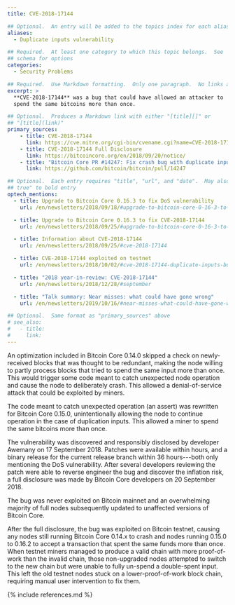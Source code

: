 ```yaml
---
title: CVE-2018-17144

## Optional.  An entry will be added to the topics index for each alias
aliases:
  - Duplicate inputs vulnerability

## Required.  At least one category to which this topic belongs.  See
## schema for options
categories:
  - Security Problems

## Required.  Use Markdown formatting.  Only one paragraph.  No links allowed.
excerpt: >
  **CVE-2018-17144** was a bug that could have allowed an attacker to
  spend the same bitcoins more than once.

## Optional.  Produces a Markdown link with either "[title][]" or
## "[title](link)"
primary_sources:
    - title: CVE-2018-17144
      link: https://cve.mitre.org/cgi-bin/cvename.cgi?name=CVE-2018-17144
    - title: CVE-2018-17144 Full Disclosure
      link: https://bitcoincore.org/en/2018/09/20/notice/
    - title: "Bitcoin Core PR #14247: Fix crash bug with duplicate inputs within a transaction"
      link: https://github.com/bitcoin/bitcoin/pull/14247

## Optional.  Each entry requires "title", "url", and "date".  May also use "feature:
## true" to bold entry
optech_mentions:
  - title: Upgrade to Bitcoin Core 0.16.3 to fix DoS vulnerability
    url: /en/newsletters/2018/09/18/#upgrade-to-bitcoin-core-0-16-3-to-fix-denial-of-service-vulnerability

  - title: Upgrade to Bitcoin Core 0.16.3 to fix CVE-2018-17144
    url: /en/newsletters/2018/09/25/#upgrade-to-bitcoin-core-0-16-3-to-fix-cve-2018-17144

  - title: Information about CVE-2018-17144
    url: /en/newsletters/2018/09/25/#cve-2018-17144

  - title: CVE-2018-17144 exploited on testnet
    url: /en/newsletters/2018/10/02/#cve-2018-17144-duplicate-inputs-bug-exploited-on-testnet

  - title: "2018 year-in-review: CVE-2018-17144"
    url: /en/newsletters/2018/12/28/#september

  - title: "Talk summary: Near misses: what could have gone wrong"
    url: /en/newsletters/2019/10/16/#near-misses-what-could-have-gone-wrong

## Optional.  Same format as "primary_sources" above
# see_also:
#   - title:
#     link:
---
```

An optimization included in Bitcoin Core 0.14.0 skipped a check on
newly-received blocks that was thought to be redundant, making the
node willing to partly process blocks that tried to spend the same
input more than once.  This would trigger some code meant to catch
unexpected node operation and cause the node to deliberately crash.
This allowed a denial-of-service attack that could be exploited by
miners.

The code meant to catch unexpected operation (an assert) was rewritten
for Bitcoin Core 0.15.0, unintentionally allowing the node to continue
operation in the case of duplication inputs.  This allowed a miner to
spend the same bitcoins more than once.

The vulnerability was discovered and responsibly disclosed by
developer Awemany on 17 September 2018.  Patches were available within
hours, and a binary release for the current release branch within 36
hours---both only mentioning the DoS vulnerability.  After several
developers reviewing the patch were able to reverse engineer the bug
and discover the inflation risk, a full disclosure was made by Bitcoin
Core developers on 20 September 2018.

The bug was never exploited on Bitcoin mainnet and an overwhelming
majority of full nodes subsequently updated to unaffected versions of
Bitcoin Core.

After the full disclosure, the bug was exploited on Bitcoin testnet,
causing any nodes still running Bitcoin Core 0.14.x to crash and nodes
running 0.15.0 to 0.16.2 to accept a transaction that spent the same
funds more than once.  When testnet miners managed to produce a valid
chain with more proof-of-work than the invalid chain, those
non-upgraded nodes attempted to switch to the new chain but were
unable to fully un-spend a double-spent input.  This left the old
testnet nodes stuck on a lower-proof-of-work block chain, requiring
manual user intervention to fix them.

{% include references.md %}
